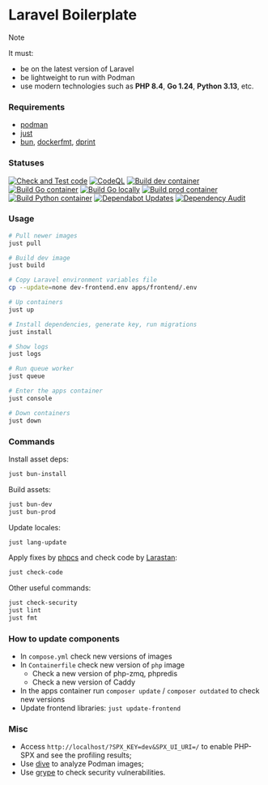 # Laravel Boilerplate

> [!NOTE]
> It must:
>
> - be on the latest version of Laravel
> - be lightweight to run with Podman
> - use modern technologies such as **PHP 8.4**, **Go 1.24**, **Python 3.13**, etc.

### Requirements

- [podman](https://podman.io)
- [just](https://github.com/casey/just)
- [bun](https://bun.sh), [dockerfmt](https://github.com/reteps/dockerfmt), [dprint](https://github.com/dprint/dprint)

### Statuses

[![Check and Test code](https://github.com/egorsmkv/laravel-boilerplate/actions/workflows/check-and-test.yml/badge.svg)](https://github.com/egorsmkv/laravel-boilerplate/actions/workflows/check-and-test.yml)
[![CodeQL](https://github.com/egorsmkv/laravel-boilerplate/actions/workflows/github-code-scanning/codeql/badge.svg)](https://github.com/egorsmkv/laravel-boilerplate/actions/workflows/github-code-scanning/codeql)
[![Build dev container](https://github.com/egorsmkv/laravel-boilerplate/actions/workflows/build-dev-container.yml/badge.svg)](https://github.com/egorsmkv/laravel-boilerplate/actions/workflows/build-dev-container.yml)
[![Build Go container](https://github.com/egorsmkv/laravel-boilerplate/actions/workflows/build-go-container.yml/badge.svg)](https://github.com/egorsmkv/laravel-boilerplate/actions/workflows/build-go-container.yml)
[![Build Go locally](https://github.com/egorsmkv/laravel-boilerplate/actions/workflows/build-go-local.yml/badge.svg)](https://github.com/egorsmkv/laravel-boilerplate/actions/workflows/build-go-local.yml)
[![Build prod container](https://github.com/egorsmkv/laravel-boilerplate/actions/workflows/build-prod-container.yml/badge.svg)](https://github.com/egorsmkv/laravel-boilerplate/actions/workflows/build-prod-container.yml)
[![Build Python container](https://github.com/egorsmkv/laravel-boilerplate/actions/workflows/build-python-container.yml/badge.svg)](https://github.com/egorsmkv/laravel-boilerplate/actions/workflows/build-python-container.yml)
[![Dependabot Updates](https://github.com/egorsmkv/laravel-boilerplate/actions/workflows/dependabot/dependabot-updates/badge.svg)](https://github.com/egorsmkv/laravel-boilerplate/actions/workflows/dependabot/dependabot-updates)
[![Dependency Audit](https://github.com/egorsmkv/laravel-boilerplate/actions/workflows/dependency-audit.yml/badge.svg)](https://github.com/egorsmkv/laravel-boilerplate/actions/workflows/dependency-audit.yml)

### Usage

```bash
# Pull newer images
just pull

# Build dev image
just build

# Copy Laravel environment variables file
cp --update=none dev-frontend.env apps/frontend/.env

# Up containers
just up

# Install dependencies, generate key, run migrations
just install

# Show logs
just logs

# Run queue worker
just queue

# Enter the apps container
just console

# Down containers
just down
```

### Commands

Install asset deps:

```bash
just bun-install
```

Build assets:

```bash
just bun-dev
just bun-prod
```

Update locales:

```bash
just lang-update
```

Apply fixes by [phpcs](https://github.com/squizlabs/PHP_CodeSniffer) and check code by [Larastan](https://github.com/larastan/larastan):

```bash
just check-code
```

Other useful commands:

```bash
just check-security
just lint
just fmt
```

### How to update components

- In `compose.yml` check new versions of images
- In `Containerfile` check new version of `php` image
  - Check a new version of php-zmq, phpredis
  - Check a new version of Caddy
- In the apps container run `composer update` / `composer outdated` to check new versions
- Update frontend libraries: `just update-frontend`

### Misc

- Access `http://localhost/?SPX_KEY=dev&SPX_UI_URI=/` to enable PHP-SPX and see the profiling results;
- Use [dive](https://github.com/wagoodman/dive) to analyze Podman images;
- Use [grype](https://github.com/anchore/grype) to check security vulnerabilities.
